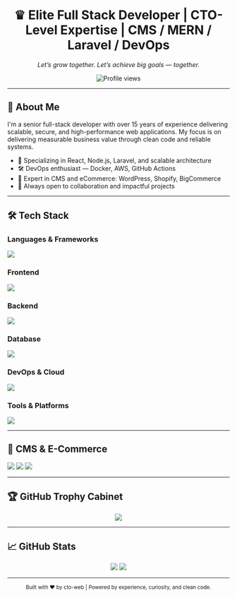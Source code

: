 <h1 align="center">♛ Elite Full Stack Developer | CTO-Level Expertise | CMS / MERN / Laravel / DevOps</h1>
<p align="center"><em>Let’s grow together. Let’s achieve big goals — together.</em></p>

<p align="center">
  <img src="https://komarev.com/ghpvc/?username=cto-web&label=Profile%20views&color=0e75b6&style=flat" alt="Profile views" />
</p>

---

## 👋 About Me

I'm a senior full-stack developer with over 15 years of experience delivering scalable, secure, and high-performance web applications. My focus is on delivering measurable business value through clean code and reliable systems.

- 🧠 Specializing in React, Node.js, Laravel, and scalable architecture  
- 🛠️ DevOps enthusiast — Docker, AWS, GitHub Actions  
- 🧩 Expert in CMS and eCommerce: WordPress, Shopify, BigCommerce  
- 🤝 Always open to collaboration and impactful projects  

---

## 🛠️ Tech Stack

### Languages & Frameworks
<p>
  <img src="https://skillicons.dev/icons?i=js,ts,php,python,go,c,cs,html,css" />
</p>

### Frontend
<p>
  <img src="https://skillicons.dev/icons?i=react,vue,nuxt,nextjs,bootstrap,tailwind,sass" />
</p>

### Backend
<p>
  <img src="https://skillicons.dev/icons?i=nodejs,express,django,laravel,flask,nestjs,ruby,rails" />
</p>

### Database
<p>
  <img src="https://skillicons.dev/icons?i=mongodb,mysql,postgresql,redis,firebase,supabase" />
</p>

### DevOps & Cloud
<p>
  <img src="https://skillicons.dev/icons?i=aws,azure,gcp,docker,heroku,vercel,kubernetes" />
</p>

### Tools & Platforms
<p>
  <img src="https://skillicons.dev/icons?i=git,github,gitlab,vscode,postman,linux" />
</p>

---

## 🛒 CMS & E-Commerce

<p>
  <img src="https://img.shields.io/badge/-WordPress-21759B?style=flat&logo=wordpress&logoColor=white" />
  <img src="https://img.shields.io/badge/-Shopify-95BF47?style=flat&logo=shopify&logoColor=white" />
  <img src="https://img.shields.io/badge/-BigCommerce-1B344C?style=flat&logo=bigcommerce&logoColor=white" />
</p>

---

## 🏆 GitHub Trophy Cabinet

<p align="center">
  <img src="https://github-profile-trophy.vercel.app/?username=cto-web&theme=flat&no-frame=true&no-bg=true&margin-w=15&margin-h=15" />
</p>

---

## 📈 GitHub Stats

<p align="center">
  <img src="https://github-readme-stats.vercel.app/api?username=cto-web&show_icons=true&theme=default" />
  <img src="https://github-readme-streak-stats.herokuapp.com/?user=cto-web&theme=default" />
</p>

---


<p align="center"><sub>Built with ❤️ by cto-web | Powered by experience, curiosity, and clean code.</sub></p>
